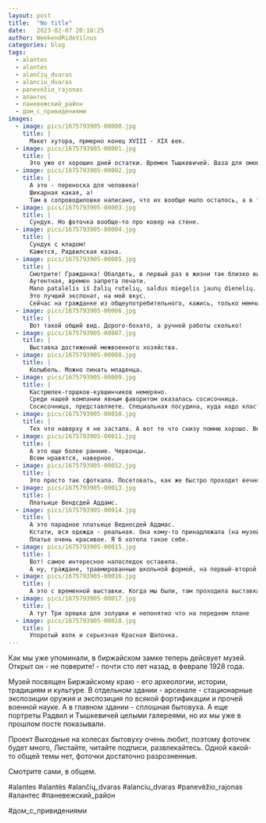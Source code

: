 ```yaml
---
layout: post
title:  "No title"
date:   2023-02-07 20:18:25
author: WeekendRideVilnus
categories: blog
tags:
  - alantes 
  - alantės 
  - alančių_dvaras 
  - alanciu_dvaras 
  - panevėžio_rajonas 
  - алантес 
  - паневежский_район 
  - дом_с_привидениями 
images:
  - image: pics/1675793905-00000.jpg 
    title: |
      Макет хутора, прмерно конец XVIII - XIX век.
  - image: pics/1675793905-00001.jpg 
    title: |
      Это уже от хороших дней остатки. Времен Тышкевичей. Ваза для омовения рук, если мне память не изменяет.
  - image: pics/1675793905-00002.jpg 
    title: |
      А это - переноска для человека! 
      Шикарная какая, а!
      Там в сопроводиловке написано, что их вообще мало осталось, а в таком хорошем состоянии - и вообще единицы.
  - image: pics/1675793905-00003.jpg 
    title: |
      Сундук. Но фоточка вообще-то про ковер на стене.
  - image: pics/1675793905-00004.jpg 
    title: |
      Сундук с кладом!
      Кажется, Радвилская казна.
  - image: pics/1675793905-00005.jpg 
    title: |
      Смотрите! Гражданка! Обалдеть, в первый раз в жизни так близко вижу настоящую гражданку!
      Аутентная, времен запрета печати.
      Mano patalėlis iš žalių rutelių, saldus miegelis jaunų dienelių.
      Это лучший экспонат, на мой вкус.
      Сейчас на гражданке из общеупотребительного, кажись, только мемчик про &#34;бляць кайп шалта&#34; остался.
  - image: pics/1675793905-00006.jpg 
    title: |
      Вот такой общий вид. Дорого-бохато, а ручной работы сколько!
  - image: pics/1675793905-00007.jpg 
    title: |
      Выставка достижений межвоенного хозяйства.
  - image: pics/1675793905-00008.jpg 
    title: |
      Колыбель. Можно пинать младенца.
  - image: pics/1675793905-00009.jpg 
    title: |
      Кастрюлек-горшков-кувшинчиков немеряно.
      Среди нашей компании явным фаворитом оказалась сосисочница.
      Сосисочница, представляете. Специальная посудина, куда надо класть вареные сосиски. Да шоб я так жил!
  - image: pics/1675793905-00010.jpg 
    title: |
      Тех что наверху я не застала. А вот те что снизу помню хорошо. Вернее, все до лиловой двадцатьпятки. Выше купюр ни я, ни кто-нибудь в моем окружении и не видели никогда.
  - image: pics/1675793905-00011.jpg 
    title: |
      А это еще более ранние. Червонцы.
      Всем нравятся, наверное.
  - image: pics/1675793905-00012.jpg 
    title: |
      Это просто так сфоткала. Посетовать, как же быстро проходит вечность, если власть меняется.
  - image: pics/1675793905-00013.jpg 
    title: |
      Платьице Вендсдей Аддамс.
  - image: pics/1675793905-00014.jpg 
    title: |
      А это парадное платьеце Веднесдей Аддмас.
      Кстати, вся одежда - реальная. Она кому-то принадлежала (на музейных табличках написано, кому).
      Платье очень красивое. Я б хотела такое себе.
  - image: pics/1675793905-00015.jpg 
    title: |
      Вот! самое интересное напоследок оставила.
      А ну, граждане, травмированные школьной формой, на первый-второй рассчитайсь!
  - image: pics/1675793905-00016.jpg 
    title: |
      А это с временной выставки. Когда мы были, там проходила выставка по мотивам народных сказок. Вот это прекрасная царевна-Лягушка, например
  - image: pics/1675793905-00017.jpg 
    title: |
      А тут Три орешка для золушки и непонятно что на переднем плане
  - image: pics/1675793905-00018.jpg 
    title: |
      Упоротый волк и серьезная Красная Шапочка.
---
```

Как мы уже упоминали, в биржайском замке теперь дейсвует музей. Открыт он - не поверите! - почти сто лет назад, в феврале 1928 года.

Музей посвящен Биржайскому краю - его археологии, истории, традициям и культуре. В отдельном здании - арсенале - стационарные экспозиции оружия и экспозиция по всякой фортификации и прочей военной науке. А в главном здании - сплошная бытовуха. А еще портреты Радвил и Тышкевичей целыми галереями, но их мы уже в прошлом посте показывали.

Проект Выходные на колесах бытовуху очень любит, поэтому фоточек будет много, Листайте, читайте подписи, развлекайтесь. Одной какой-то общей темы нет, фоточки достаточно разрозненные. 

Смотрите сами, в общем.

#alantes #alantės #alančių_dvaras #alanciu_dvaras #panevėžio_rajonas #алантес #паневежский_район 

#дом_с_привидениями
